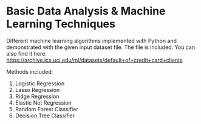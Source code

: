 # Basic Data Analysis & Machine Learning Techniques

Different machine learning algorithms implemented with Python and demonstrated with the given input dataset file.
The file is included. You can also find it here: https://archive.ics.uci.edu/ml/datasets/default+of+credit+card+clients

Methods included:

1. Logistic Regression
2. Lasso Regression
3. Ridge Regression
4. Elastic Net Regression
5. Random Forest Classifier
6. Decision Tree Classifier

